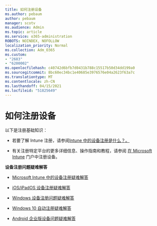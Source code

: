 ```yaml
---
title: 如何注册设备
ms.author: pebaum
author: pebaum
manager: scotv
ms.audience: Admin
ms.topic: article
ms.service: o365-administration
ROBOTS: NOINDEX, NOFOLLOW
localization_priority: Normal
ms.collection: Adm_O365
ms.custom:
- "2683"
- "6200002"
ms.openlocfilehash: c40742d6bfb7d0431b788c15517b50d34dd199a0
ms.sourcegitcommit: 8bc60ec34bc1e40685e3976576e04a2623f63a7c
ms.translationtype: MT
ms.contentlocale: zh-CN
ms.lasthandoff: 04/15/2021
ms.locfileid: "51825649"
---
```

# <a name="how-to-enroll-devices"></a>如何注册设备

以下是注册基础知识：

- 若要了解 Intune 注册，请参阅[Intune 中的设备注册是什么？。](https://docs.microsoft.com/mem/intune/enrollment/device-enrollment)

- 有关注册特定平台的更多详细信息、操作指南和教程，请参阅 [在 Microsoft Intune](https://docs.microsoft.com/mem/intune/enrollment/) 门户中注册设备。

**设备注册问题疑难解答**

- [Microsoft Intune 中的设备注册疑难解答](https://docs.microsoft.com/mem/intune/enrollment/troubleshoot-device-enrollment-in-intune)

- [iOS/iPadOS 设备注册疑难解答](https://docs.microsoft.com/mem/intune/enrollment/troubleshoot-ios-enrollment-errors)

- [Windows 设备注册问题疑难解答](https://docs.microsoft.com/mem/intune/enrollment/troubleshoot-windows-enrollment-errors)

- [Windows 10 自动注册疑难解答](https://docs.microsoft.com/mem/intune/enrollment/troubleshoot-windows-auto-enrollment)

- [Android 企业版设备问题疑难解答](https://docs.microsoft.com/mem/intune/enrollment/troubleshoot-android-enrollment)



